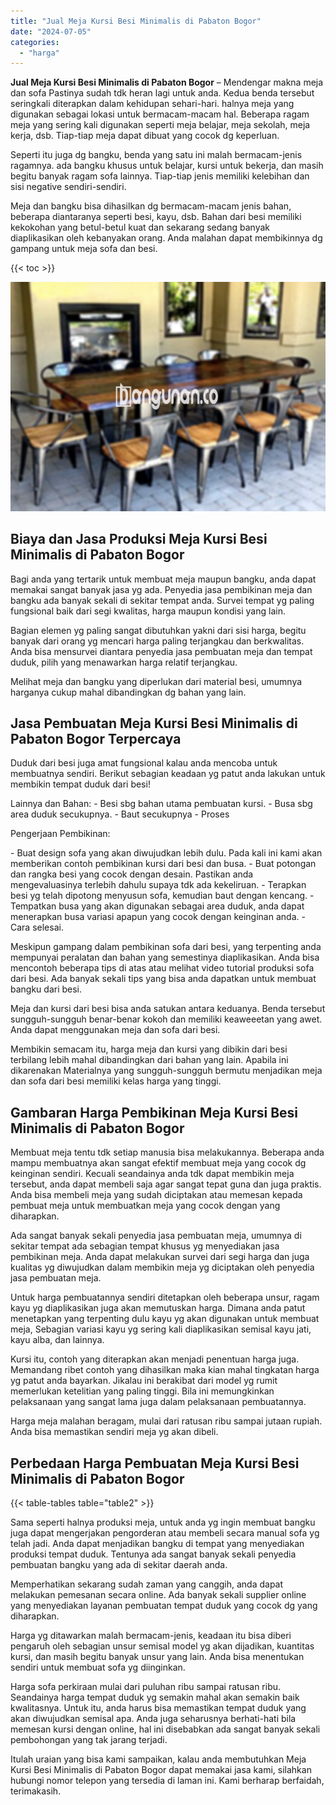 ```yaml
---
title: "Jual Meja Kursi Besi Minimalis di Pabaton Bogor"
date: "2024-07-05"
categories: 
  - "harga"
---
```


**Jual Meja Kursi Besi Minimalis di Pabaton Bogor** – Mendengar makna meja dan sofa Pastinya sudah tdk heran lagi untuk anda. Kedua benda tersebut seringkali diterapkan dalam kehidupan sehari-hari. halnya meja yang digunakan sebagai lokasi untuk bermacam-macam hal. Beberapa ragam meja yang sering kali digunakan seperti meja belajar, meja sekolah, meja kerja, dsb. Tiap-tiap meja dapat dibuat yang cocok dg keperluan.

Seperti itu juga dg bangku, benda yang satu ini malah bermacam-jenis ragamnya. ada bangku khusus untuk belajar, kursi untuk bekerja, dan masih begitu banyak ragam sofa lainnya. Tiap-tiap jenis memiliki kelebihan dan sisi negative sendiri-sendiri.

Meja dan bangku bisa dihasilkan dg bermacam-macam jenis bahan, beberapa diantaranya seperti besi, kayu, dsb. Bahan dari besi memiliki kekokohan yang betul-betul kuat dan sekarang sedang banyak diaplikasikan oleh kebanyakan orang. Anda malahan dapat membikinnya dg gampang untuk meja sofa dan besi.

{{< toc >}}

![Jual Meja Kursi Besi Minimalis di Pabaton Bogor](/images/jual-meja-besi-murah09.png)

## Biaya dan Jasa Produksi Meja Kursi Besi Minimalis di Pabaton Bogor

Bagi anda yang tertarik untuk membuat meja maupun bangku, anda dapat memakai sangat banyak jasa yg ada. Penyedia jasa pembikinan meja dan bangku ada banyak sekali di sekitar tempat anda. Survei tempat yg paling fungsional baik dari segi kwalitas, harga maupun kondisi yang lain.

Bagian elemen yg paling sangat dibutuhkan yakni dari sisi harga, begitu banyak dari orang yg mencari harga paling terjangkau dan berkwalitas. Anda bisa mensurvei diantara penyedia jasa pembuatan meja dan tempat duduk, pilih yang menawarkan harga relatif terjangkau.

Melihat meja dan bangku yang diperlukan dari material besi, umumnya harganya cukup mahal dibandingkan dg bahan yang lain.

## Jasa Pembuatan Meja Kursi Besi Minimalis di Pabaton Bogor Terpercaya

Duduk dari besi juga amat fungsional kalau anda mencoba untuk membuatnya sendiri. Berikut sebagian keadaan yg patut anda lakukan untuk membikin tempat duduk dari besi!

Lainnya dan Bahan: - Besi sbg bahan utama pembuatan kursi. - Busa sbg area duduk secukupnya. - Baut secukupnya - Proses

Pengerjaan Pembikinan:

\- Buat design sofa yang akan diwujudkan lebih dulu. Pada kali ini kami akan memberikan contoh pembikinan kursi dari besi dan busa. - Buat potongan dan rangka besi yang cocok dengan desain. Pastikan anda mengevaluasinya terlebih dahulu supaya tdk ada kekeliruan. - Terapkan besi yg telah dipotong menyusun sofa, kemudian baut dengan kencang. - Tempatkan busa yang akan digunakan sebagai area duduk, anda dapat menerapkan busa variasi apapun yang cocok dengan keinginan anda. - Cara selesai.

Meskipun gampang dalam pembikinan sofa dari besi, yang terpenting anda mempunyai peralatan dan bahan yang semestinya diaplikasikan. Anda bisa mencontoh beberapa tips di atas atau melihat video tutorial produksi sofa dari besi. Ada banyak sekali tips yang bisa anda dapatkan untuk membuat bangku dari besi.

Meja dan kursi dari besi bisa anda satukan antara keduanya. Benda tersebut sungguh-sungguh benar-benar kokoh dan memiliki keaweeetan yang awet. Anda dapat menggunakan meja dan sofa dari besi.

Membikin semacam itu, harga meja dan kursi yang dibikin dari besi terbilang lebih mahal dibandingkan dari bahan yang lain. Apabila ini dikarenakan Materialnya yang sungguh-sungguh bermutu menjadikan meja dan sofa dari besi memiliki kelas harga yang tinggi.

## Gambaran Harga Pembikinan Meja Kursi Besi Minimalis di Pabaton Bogor

Membuat meja tentu tdk setiap manusia bisa melakukannya. Beberapa anda mampu membuatnya akan sangat efektif membuat meja yang cocok dg keinginan sendiri. Kecuali seandainya anda tdk dapat membikin meja tersebut, anda dapat membeli saja agar sangat tepat guna dan juga praktis. Anda bisa membeli meja yang sudah diciptakan atau memesan kepada pembuat meja untuk membuatkan meja yang cocok dengan yang diharapkan.

Ada sangat banyak sekali penyedia jasa pembuatan meja, umumnya di sekitar tempat ada sebagian tempat khusus yg menyediakan jasa pembikinan meja. Anda dapat melakukan survei dari segi harga dan juga kualitas yg diwujudkan dalam membikin meja yg diciptakan oleh penyedia jasa pembuatan meja.

Untuk harga pembuatannya sendiri ditetapkan oleh beberapa unsur, ragam kayu yg diaplikasikan juga akan memutuskan harga. Dimana anda patut menetapkan yang terpenting dulu kayu yg akan digunakan untuk membuat meja, Sebagian variasi kayu yg sering kali diaplikasikan semisal kayu jati, kayu alba, dan lainnya.

Kursi itu, contoh yang diterapkan akan menjadi penentuan harga juga. Memandang ribet contoh yang dihasilkan maka kian mahal tingkatan harga yg patut anda bayarkan. Jikalau ini berakibat dari model yg rumit memerlukan ketelitian yang paling tinggi. Bila ini memungkinkan pelaksanaan yang sangat lama juga dalam pelaksanaan pembuatannya.

Harga meja malahan beragam, mulai dari ratusan ribu sampai jutaan rupiah. Anda bisa memastikan sendiri meja yg akan dibeli.

## Perbedaan Harga Pembuatan Meja Kursi Besi Minimalis di Pabaton Bogor

{{< table-tables table="table2" >}}

Sama seperti halnya produksi meja, untuk anda yg ingin membuat bangku juga dapat mengerjakan pengorderan atau membeli secara manual sofa yg telah jadi. Anda dapat menjadikan bangku di tempat yang menyediakan produksi tempat duduk. Tentunya ada sangat banyak sekali penyedia pembuatan bangku yang ada di sekitar daerah anda.

Memperhatikan sekarang sudah zaman yang canggih, anda dapat melakukan pemesanan secara online. Ada banyak sekali supplier online yang menyediakan layanan pembuatan tempat duduk yang cocok dg yang diharapkan.

Harga yg ditawarkan malah bermacam-jenis, keadaan itu bisa diberi pengaruh oleh sebagian unsur semisal model yg akan dijadikan, kuantitas kursi, dan masih begitu banyak unsur yang lain. Anda bisa menentukan sendiri untuk membuat sofa yg diinginkan.

Harga sofa perkiraan mulai dari puluhan ribu sampai ratusan ribu. Seandainya harga tempat duduk yg semakin mahal akan semakin baik kwalitasnya. Untuk itu, anda harus bisa memastikan tempat duduk yang akan diwujudkan semisal apa. Anda juga seharusnya berhati-hati bila memesan kursi dengan online, hal ini disebabkan ada sangat banyak sekali pembohongan yang tak jarang terjadi.

Itulah uraian yang bisa kami sampaikan, kalau anda membutuhkan Meja Kursi Besi Minimalis di Pabaton Bogor dapat memakai jasa kami, silahkan hubungi nomor telepon yang tersedia di laman ini. Kami berharap berfaidah, terimakasih.
